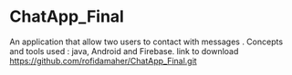 # ChatApp_Final
An application that allow two users to contact with messages .
Concepts and tools used : java, Android and Firebase.
 link to download https://github.com/rofidamaher/ChatApp_Final.git
